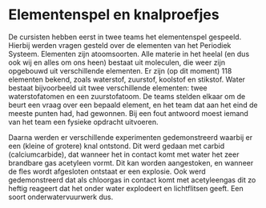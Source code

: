 # Elementenspel en knalproefjes
De cursisten hebben eerst in twee teams het elementenspel gespeeld. Hierbij werden vragen gesteld over de elementen van het Periodiek Systeem. Elementen zijn atoomsoorten. Alle materie in het heelal (en dus ook wij en alles om ons heen) bestaat uit moleculen, die weer zijn opgebouwd uit verschillende elementen. Er zijn (op dit moment) 118 elementen bekend, zoals waterstof, zuurstof, koolstof en stikstof. Water bestaat bijvoorbeeld uit twee verschillende elementen: twee waterstofatomen en een zuurstofatoom. De teams stelden elkaar om de beurt een vraag over een bepaald element, en het team dat aan het eind de meeste punten had, had gewonnen. Bij een fout antwoord moest iemand van het team een fysieke opdracht uitvoeren.

Daarna werden er verschillende experimenten gedemonstreerd waarbij er een (kleine of grotere) knal ontstond. Dit werd gedaan met carbid (calciumcarbide), dat wanneer het in contact komt met water het zeer brandbare gas acetyleen vormt. Dit kan worden aangestoken, en wanneer de fles wordt afgesloten ontstaat er een explosie. Ook werd gedemonstreerd dat als chloorgas in contact komt met acetyleengas dit zo heftig reageert dat het onder water explodeert en lichtflitsen geeft. Een soort onderwatervuurwerk dus.
